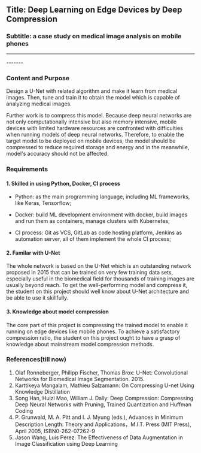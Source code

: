 ## Title: Deep Learning on Edge Devices by Deep Compression
### Subtitle: a case study on medical image analysis on mobile phones
<hr/>
-------

### Content and Purpose
Design a U-Net with related algorithm and make it learn from medical images. Then, tune and train it to obtain the model which is capable of analyzing medical images.

Further work is to compress this model. Because deep neural networks are not only computationally intensive but also memory intensive, mobile devices with limited hardware resources are confronted with difficulties when running models of deep neural networks. Therefore, to enable the target model to be deployed on mobile devices, the model should be compressed to reduce required storage and energy and in the meanwhile, model's accuracy should not be affected.

### Requirements
#### 1. Skilled in using Python, Docker, CI process
* Python: as the main programming language, including ML frameworks, like Keras, Tensorflow;

* Docker: build ML development environment with docker, build images and run them as containers, manage clusters with Kubernetes;

* CI process: Git as VCS, GitLab as code hosting platform, Jenkins as automation server, all of them implement the whole CI process;

#### 2. Familar with U-Net
The whole network is based on the U-Net which is an outstanding network proposed in 2015 that can be trained on very few training data sets, especially useful in the biomedical field for thousands of training images are usually beyond reach. To get the well-performing model and compress it, the student on this project should well know about U-Net architecture and be able to use it skillfully. 

#### 3. Knowledge about model compression
The core part of this project is compressing the trained model to enable it running on edge devices like mobile phones. To achieve a satisfactory compression ratio, the student on this project ought to have a grasp of knowledge about mainstream model compression methods.

### References(till now)
1. Olaf Ronneberger, Philipp Fischer, Thomas Brox: U-Net: Convolutional Networks for Biomedical Image Segmentation. 2015.
2. Karttikeya Mangalam, Mathieu Salzamann: On Compressing U-net Using Knowledge Distillation
3. Song Han, Huizi Mao, William J. Dally: Deep Compression: Compressing Deep Neural Networks with Pruning, Trained Quantization and Huffman Coding
4. P. Grunwald, M. A. Pitt and I. J. Myung (eds.), Advances in Minimum Description Length: Theory and Applications，M.I.T. Press (MIT Press), April 2005, ISBN0-262-07262-9
5. Jason Wang, Luis Perez: The Effectiveness of Data Augmentation in Image Classification using Deep Learning

